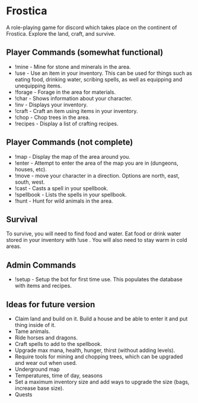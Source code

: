 # Frostica
A role-playing game for discord which takes place on the continent of Frostica. Explore the land, craft, and survive.

## Player Commands (somewhat functional)
* !mine - Mine for stone and minerals in the area.
* !use <item> - Use an item in your inventory. This can be used for things such as eating food, drinking water, scribing
 spells, as well as equipping and unequipping items.
* !forage - Forage in the area for materials.
* !char - Shows information about your character.
* !inv - Displays your inventory.
* !craft <item> - Craft an item using items in your inventory.
* !chop - Chop trees in the area.
* !recipes - Display a list of crafting recipes.


## Player Commands (not complete)
* !map - Display the map of the area around you.
* !enter - Attempt to enter the area of the map you are in (dungeons, houses, etc).
* !move <direction> - move your character in a direction. Options are north, east, south, west.
* !cast <spell> - Casts a spell in your spellbook.
* !spellbook - Lists the spells in your spellbook.
* !hunt - Hunt for wild animals in the area.


## Survival
To survive, you will need to find food and water. Eat food or drink water stored in your inventory with !use <item>. 
You will also need to stay warm in cold areas.

## Admin Commands
* !setup - Setup the bot for first time use. This populates the database with items and recipes.


## Ideas for future version
* Claim land and build on it. Build a house and be able to enter it and put thing inside of it.
* Tame animals.
* Ride horses and dragons.
* Craft spells to add to the spellbook.
* Upgrade max mana, health, hunger, thirst (without adding levels).
* Require tools for mining and chopping trees, which can be upgraded and wear out when used.
* Underground map
* Temperatures, time of day, seasons
* Set a maximum inventory size and add ways to upgrade the size (bags, increase base size).
* Quests